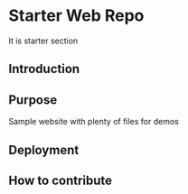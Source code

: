 # Starter Web Repo
It is starter section

## Introduction

## Purpose

Sample website with plenty of files for demos
## Deployment

## How to contribute